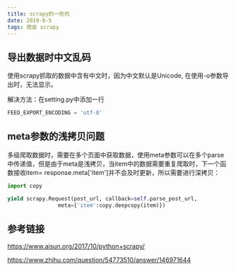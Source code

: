 ```yaml
---
title: scrapy的一些坑
date: 2019-8-5
tags: 爬虫 scrapy
---
```

## 导出数据时中文乱码

使用scrapy抓取的数据中含有中文时，因为中文默认是Unicode, 在使用-o参数导出时，无法显示。

解决方法：在setting.py中添加一行

```python
FEED_EXPORT_ENCODING = 'utf-8'
```

## meta参数的浅拷贝问题

多级爬取数据时，需要在多个页面中获取数据，使用meta参数可以在多个parse中传递值，但是由于meta是浅拷贝，当item中的数据需要重复爬取时，下一个函数接收item= response.meta['item']并不会及时更新，所以需要进行深拷贝：

```python
import copy

yield scrapy.Request(post_url, callback=self.parse_post_url,
                meta={'item':copy.deepcopy(item)})
```

## 参考链接

https://www.aisun.org/2017/10/python+scrapy/

https://www.zhihu.com/question/54773510/answer/146971644